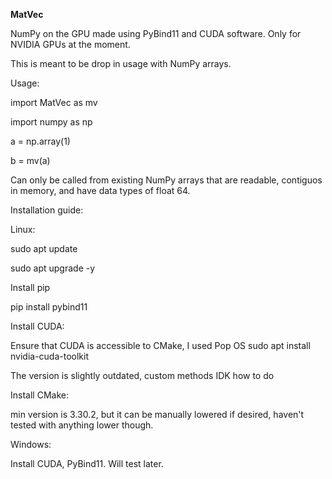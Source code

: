 **MatVec**

NumPy on the GPU made using PyBind11 and CUDA software. Only for NVIDIA GPUs at the moment.

This is meant to be drop in usage with NumPy arrays. 

Usage:

import MatVec as mv

import numpy as np

a = np.array(1)

b = mv(a)


Can only be called from existing NumPy arrays that are readable, contiguos in memory, and have data types of float 64.


Installation guide:

Linux:

sudo apt update

sudo apt upgrade -y

Install pip

pip install pybind11

Install CUDA:

  Ensure that CUDA is accessible to CMake, I used Pop OS sudo apt install nvidia-cuda-toolkit

  The version is slightly outdated, custom methods IDK how to do

Install CMake: 

  min version is 3.30.2, but it can be manually lowered if desired, haven't tested with anything lower though.

Windows:

  Install CUDA, PyBind11. Will test later.
